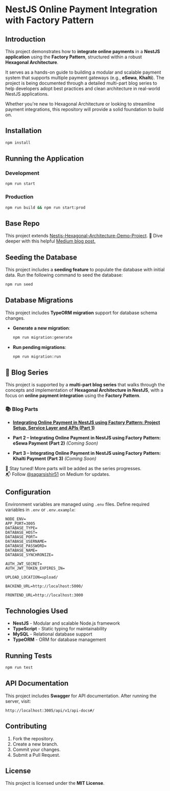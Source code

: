 # NestJS  Online Payment Integration with Factory Pattern

## Introduction

This project demonstrates how to **integrate online payments** in a **NestJS application** using the **Factory Pattern**, structured within a robust **Hexagonal Architecture**.

It serves as a hands-on guide to building a modular and scalable payment system that supports multiple payment gateways (e.g., **eSewa**, **Khalti**). The project is being documented through a detailed multi-part blog series to help developers adopt best practices and clean architecture in real-world NestJS applications.

Whether you're new to Hexagonal Architecture or looking to streamline payment integrations, this repository will provide a solid foundation to build on.

## Installation
```sh
npm install
```

## Running the Application
### Development
```sh
npm run start
```
### Production
```sh
npm run build && npm run start:prod
```

## Base Repo
This project extends [Nestjs-Hexagonal-Architecture-Demo-Project](https://github.com/sagarsishir51/Nestjs-Hexagonal-Architecture-Demo-Project).
📖 Dive deeper with this helpful  [Medium blog post.](https://medium.com/@sagarsishir51/mastering-hexagonal-architecture-in-nestjs-a-practical-guide-ccc10ed155bf)

## Seeding the Database
This project includes a **seeding feature** to populate the database with initial data. Run the following command to seed the database:
```sh
npm run seed
```

## Database Migrations
This project includes **TypeORM migration** support for database schema changes.
- **Generate a new migration**:
  ```sh
  npm run migration:generate
  ```
- **Run pending migrations**:
  ```sh
  npm run migration:run
  ```
## 📝 Blog Series

This project is supported by a **multi-part blog series** that walks through the concepts and implementation of **Hexagonal Architecture in NestJS**, with a focus on **online payment integration** using the **Factory Pattern**.

### 📚 Blog Parts
- **[Integrating Online Payment in NestJS using Factory Pattern: Project Setup, Service Layer and APIs (Part 1)](https://medium.com/@sagarsishir51/integrating-online-payment-in-nestjs-using-factory-pattern-project-setup-service-layer-and-apis-ec7884067de4)**
- **Part 2 – Integrating Online Payment in NestJS using Factory Pattern: eSewa Payment (Part 2)** *(Coming Soon)*

- **Part 3 – Integrating Online Payment in NestJS using Factory Pattern: Khalti Payment (Part 3)** *(Coming Soon)*

🔔 Stay tuned! More parts will be added as the series progresses.  
📬 Follow [@sagarsishir51](https://medium.com/@sagarsishir51) on Medium for updates.

## Configuration
Environment variables are managed using `.env` files. Define required variables in `.env` or `.env.example`:
```env
NODE_ENV=
APP_PORT=3005
DATABASE_TYPE=
DATABASE_HOST=
DATABASE_PORT=
DATABASE_USERNAME=
DATABASE_PASSWORD=
DATABASE_NAME=
DATABASE_SYNCHRONIZE=

AUTH_JWT_SECRET=
AUTH_JWT_TOKEN_EXPIRES_IN=

UPLOAD_LOCATION=upload/

BACKEND_URL=http://localhost:5000/

FRONTEND_URL=http://localhost:3000
```

## Technologies Used
- **NestJS** - Modular and scalable Node.js framework
- **TypeScript** - Static typing for maintainability
- **MySQL** - Relational database support
- **TypeORM** - ORM for database management

## Running Tests
```sh
npm run test
```

## API Documentation
This project includes **Swagger** for API documentation. After running the server, visit:
```
http://localhost:3005/api/v1/api-docs#/
```

## Contributing
1. Fork the repository.
2. Create a new branch.
3. Commit your changes.
4. Submit a Pull Request.

## License
This project is licensed under the **MIT License**.

